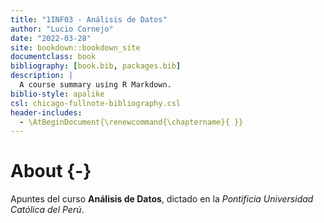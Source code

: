 ```yaml
--- 
title: "1INF03 - Análisis de Datos"
author: "Lucio Cornejo"
date: "2022-03-28"
site: bookdown::bookdown_site
documentclass: book
bibliography: [book.bib, packages.bib]
description: |
  A course summary using R Markdown.
biblio-style: apalike
csl: chicago-fullnote-bibliography.csl
header-includes:
  - \AtBeginDocument{\renewcommand{\chaptername}{ }}
---
```


# About {-}



Apuntes del curso **Análisis de Datos**,
dictado en la _Pontificia Universidad Católica del Perú_.

